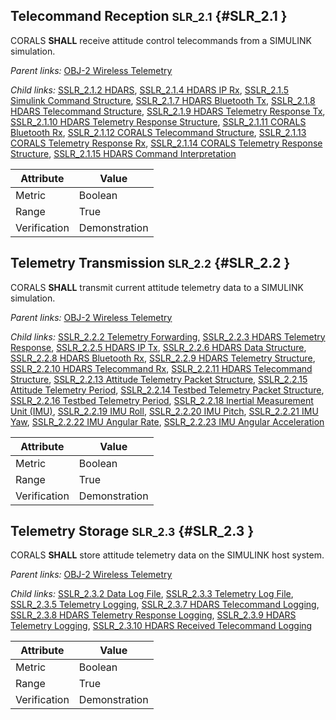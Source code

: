 ## Telecommand Reception <small>SLR_2.1</small> {#SLR_2.1 }

CORALS **SHALL** receive attitude control telecommands from a SIMULINK simulation.

*Parent links:* [OBJ-2 Wireless Telemetry](OBJ.html#OBJ-2)

*Child links:* [SSLR_2.1.2 HDARS](SSLR_2.1.html#SSLR_2.1.2), [SSLR_2.1.4 HDARS IP Rx](SSLR_2.1.html#SSLR_2.1.4), [SSLR_2.1.5 Simulink Command Structure](SSLR_2.1.html#SSLR_2.1.5), [SSLR_2.1.7 HDARS Bluetooth Tx](SSLR_2.1.html#SSLR_2.1.7), [SSLR_2.1.8 HDARS Telecommand Structure](SSLR_2.1.html#SSLR_2.1.8), [SSLR_2.1.9 HDARS Telemetry Response Tx](SSLR_2.1.html#SSLR_2.1.9), [SSLR_2.1.10 HDARS Telemetry Response Structure](SSLR_2.1.html#SSLR_2.1.10), [SSLR_2.1.11 CORALS Bluetooth Rx](SSLR_2.1.html#SSLR_2.1.11), [SSLR_2.1.12 CORALS Telecommand Structure](SSLR_2.1.html#SSLR_2.1.12), [SSLR_2.1.13 CORALS Telemetry Response Rx](SSLR_2.1.html#SSLR_2.1.13), [SSLR_2.1.14 CORALS Telemetry Response Structure](SSLR_2.1.html#SSLR_2.1.14), [SSLR_2.1.15 HDARS Command Interpretation](SSLR_2.1.html#SSLR_2.1.15)

| Attribute | Value |
| --------- | ----- |
| Metric | Boolean |
| Range | True |
| Verification | Demonstration |


## Telemetry Transmission <small>SLR_2.2</small> {#SLR_2.2 }

CORALS **SHALL** transmit current attitude telemetry data to a SIMULINK simulation.

*Parent links:* [OBJ-2 Wireless Telemetry](OBJ.html#OBJ-2)

*Child links:* [SSLR_2.2.2 Telemetry Forwarding](SSLR_2.2.html#SSLR_2.2.2), [SSLR_2.2.3 HDARS Telemetry Response](SSLR_2.2.html#SSLR_2.2.3), [SSLR_2.2.5 HDARS IP Tx](SSLR_2.2.html#SSLR_2.2.5), [SSLR_2.2.6 HDARS Data Structure](SSLR_2.2.html#SSLR_2.2.6), [SSLR_2.2.8 HDARS Bluetooth Rx](SSLR_2.2.html#SSLR_2.2.8), [SSLR_2.2.9 HDARS Telemetry Structure](SSLR_2.2.html#SSLR_2.2.9), [SSLR_2.2.10 HDARS Telecommand Rx](SSLR_2.2.html#SSLR_2.2.10), [SSLR_2.2.11 HDARS Telecommand Structure](SSLR_2.2.html#SSLR_2.2.11), [SSLR_2.2.13 Attitude Telemetry Packet Structure](SSLR_2.2.html#SSLR_2.2.13), [SSLR_2.2.15 Attitude Telemetry Period](SSLR_2.2.html#SSLR_2.2.15), [SSLR_2.2.14 Testbed Telemetry Packet Structure](SSLR_2.2.html#SSLR_2.2.14), [SSLR_2.2.16 Testbed Telemetry Period](SSLR_2.2.html#SSLR_2.2.16), [SSLR_2.2.18 Inertial Measurement Unit (IMU)](SSLR_2.2.html#SSLR_2.2.18), [SSLR_2.2.19 IMU Roll](SSLR_2.2.html#SSLR_2.2.19), [SSLR_2.2.20 IMU Pitch](SSLR_2.2.html#SSLR_2.2.20), [SSLR_2.2.21 IMU Yaw](SSLR_2.2.html#SSLR_2.2.21), [SSLR_2.2.22 IMU Angular Rate](SSLR_2.2.html#SSLR_2.2.22), [SSLR_2.2.23 IMU Angular Acceleration](SSLR_2.2.html#SSLR_2.2.23)

| Attribute | Value |
| --------- | ----- |
| Metric | Boolean |
| Range | True |
| Verification | Demonstration |


## Telemetry Storage <small>SLR_2.3</small> {#SLR_2.3 }

CORALS **SHALL** store attitude telemetry data on the SIMULINK host system.

*Parent links:* [OBJ-2 Wireless Telemetry](OBJ.html#OBJ-2)

*Child links:* [SSLR_2.3.2 Data Log File](SSLR_2.3.html#SSLR_2.3.2), [SSLR_2.3.3 Telemetry Log File](SSLR_2.3.html#SSLR_2.3.3), [SSLR_2.3.5 Telemetry Logging](SSLR_2.3.html#SSLR_2.3.5), [SSLR_2.3.7 HDARS Telecommand Logging](SSLR_2.3.html#SSLR_2.3.7), [SSLR_2.3.8 HDARS Telemetry Response Logging](SSLR_2.3.html#SSLR_2.3.8), [SSLR_2.3.9 HDARS Telemetry Logging](SSLR_2.3.html#SSLR_2.3.9), [SSLR_2.3.10 HDARS Received Telecommand Logging](SSLR_2.3.html#SSLR_2.3.10)

| Attribute | Value |
| --------- | ----- |
| Metric | Boolean |
| Range | True |
| Verification | Demonstration |


